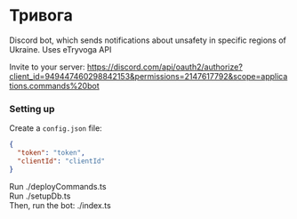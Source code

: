 # Тривога
Discord bot, which sends notifications about unsafety in specific regions of Ukraine. Uses eTryvoga API

Invite to your server:
https://discord.com/api/oauth2/authorize?client_id=949447460298842153&permissions=2147617792&scope=applications.commands%20bot

### Setting up
Create a `config.json` file:
```json
{
  "token": "token",
  "clientId": "clientId"
}
```

Run ./deployCommands.ts  
Run ./setupDb.ts  
Then, run the bot: ./index.ts  
